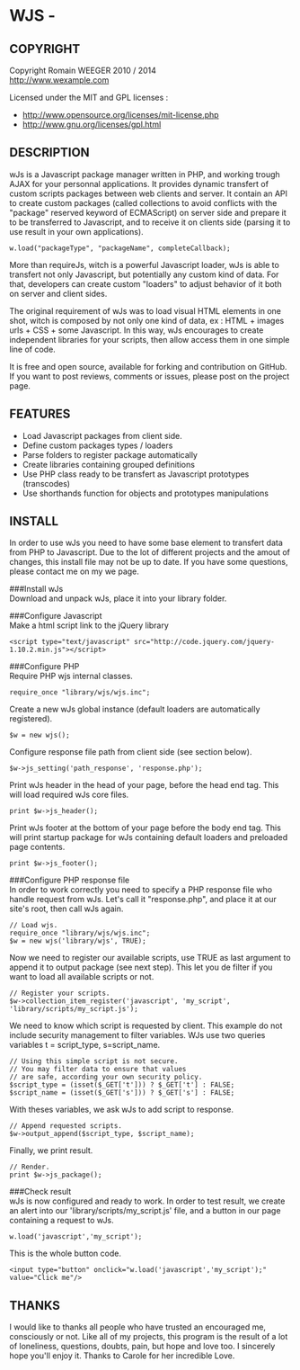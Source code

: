 WJS - 
======



COPYRIGHT
---------
Copyright Romain WEEGER 2010 / 2014  
http://www.wexample.com  
  
Licensed under the MIT and GPL licenses :  
  
 - http://www.opensource.org/licenses/mit-license.php  
 - http://www.gnu.org/licenses/gpl.html

DESCRIPTION
-----------
wJs is a Javascript package manager written in PHP, and working trough AJAX for your personnal applications. It provides dynamic transfert of custom scripts packages between web clients and server. It contain an API to create custom packages (called collections to avoid conflicts with the "package" reserved keyword of ECMAScript) on server side and prepare it to be transferred to Javascript, and to receive it on clients side (parsing it to use result in your own applications).  
  
    w.load("packageType", "packageName", completeCallback);  
  
More than requireJs, witch is a powerful Javascript loader, wJs is able to transfert not only Javascript, but potentially any custom kind of data. For that, developers can create custom "loaders" to adjust behavior of it both on server and client sides.  
  
The original requirement of wJs was to load visual HTML elements in one shot, witch is composed by not only one kind of data, ex : HTML + images urls + CSS + some Javascript. In this way, wJs encourages to create independent libraries for your scripts, then allow access them in one simple line of code.  
  
It is free and open source, available for forking and contribution on GitHub. If you want to post reviews, comments or issues, please post on the project page.

FEATURES
--------
 - Load Javascript packages from client side.  
 - Define custom packages types / loaders  
 - Parse folders to register package automatically  
 - Create libraries containing grouped definitions  
 - Use PHP class ready to be transfert as Javascript prototypes (transcodes)  
 - Use shorthands function for objects and prototypes manipulations

INSTALL
-------
In order to use wJs you need to have some base element to transfert data from PHP to Javascript. Due to the lot of different projects and the amout of changes, this install file may not be up to date. If you have some questions, please contact me on my we page.  
  
  
  
###Install wJs  
Download and unpack wJs, place it into your library folder.  
  
  
###Configure Javascript  
Make a html script link to the jQuery library    
```  
<script type="text/javascript" src="http://code.jquery.com/jquery-1.10.2.min.js"></script>  
```  
  
	  
###Configure PHP  
Require PHP wjs internal classes.  
```  
require_once "library/wjs/wjs.inc";  
```  
	   
Create a new wJs global instance (default loaders are automatically registered).  
```  
$w = new wjs();  
```  
      
Configure response file path from client side (see section below).   
```  
$w->js_setting('path_response', 'response.php');  
```  
	  
Print wJs header in the head of your page, before the head end tag. This will load required wJs core files.  
```  
print $w->js_header();  
```  
	  
Print wJs footer at the bottom of your page before the body end tag. This will print startup package for wJs containing default loaders and preloaded page contents.   
```  
print $w->js_footer();  
```  
  
  
  
###Configure PHP response file  
In order to work correctly you need to specify a PHP response file who handle request from wJs. Let's call it "response.php", and place it at our site's root, then call wJs again.  
```  
// Load wjs.  
require_once "library/wjs/wjs.inc";  
$w = new wjs('library/wjs', TRUE);  
```  
  
Now we need to register our available scripts, use TRUE as last argument to append it to output package (see next step). This let you de filter if you want to load all available scripts or not.   
```  
// Register your scripts.    
$w->collection_item_register('javascript', 'my_script', 'library/scripts/my_script.js');  
```  
    
We need to know which script is requested by client. This example do not include security management to filter variables. WJs use two queries variables t = script_type, s=script_name.    
```  
// Using this simple script is not secure.      
// You may filter data to ensure that values     
// are safe, according your own security policy.     
$script_type = (isset($_GET['t'])) ? $_GET['t'] : FALSE;      
$script_name = (isset($_GET['s'])) ? $_GET['s'] : FALSE;  
```     
  
With theses variables, we ask wJs to add script to response.  
```  
// Append requested scripts.     
$w->output_append($script_type, $script_name);  
```  
	  
Finally, we print result.  
```  
// Render.     
print $w->js_package();  
```  
  
  
###Check result  
wJs is now configured and ready to work. In order to test result, we create an alert into our 'library/scripts/my_script.js' file, and a button in our page containing a request to wJs.    
```  
w.load('javascript','my_script');  
```    
      
This is the whole button code.    
  
```  
<input type="button" onclick="w.load('javascript','my_script');" value="Click me"/>  
```

THANKS
------
I would like to thanks all people who have trusted an encouraged me, consciously or not. Like all of my projects, this program is the result of a lot of loneliness, questions, doubts, pain, but hope and love too. I sincerely hope you'll enjoy it. Thanks to Carole for her incredible Love.